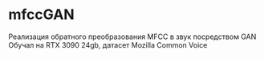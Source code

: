 # mfccGAN
Реализация обратного преобразования MFCC в звук посредством GAN
Обучал на RTX 3090 24gb, датасет Mozilla Common Voice
